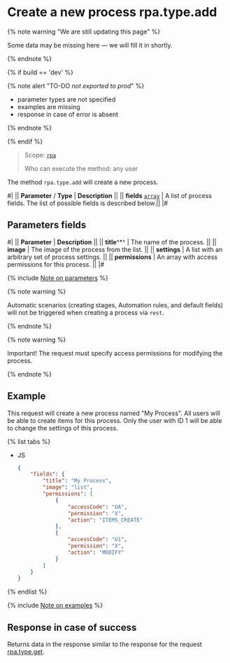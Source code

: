 # Create a new process rpa.type.add

{% note warning "We are still updating this page" %}

Some data may be missing here — we will fill it in shortly.

{% endnote %}

{% if build == 'dev' %}

{% note alert "TO-DO _not exported to prod_" %}

- parameter types are not specified
- examples are missing
- response in case of error is absent

{% endnote %}

{% endif %}

> Scope: [`rpa`](../../../scopes/permissions.md)
>
> Who can execute the method: any user

The method `rpa.type.add` will create a new process.

#|
|| **Parameter** / **Type** | **Description** ||
|| **fields**
[`array`](../../../data-types.md) | A list of process fields. The list of possible fields is described below.||
|#

## Parameters fields

#|
|| **Parameter** | **Description** ||
|| **title**^*^ | The name of the process. ||
|| **image** | The image of the process from the list. ||
|| **settings** | A list with an arbitrary set of process settings. ||
|| **permissions** | An array with access permissions for this process. ||
|#

{% include [Note on parameters](../../../../_includes/required.md) %}

{% note warning %}

Automatic scenarios (creating stages, Automation rules, and default fields) will not be triggered when creating a process via `rest`.

{% endnote %}

{% note warning %}

Important! The request must specify access permissions for modifying the process.

{% endnote %}

## Example

This request will create a new process named "My Process". All users will be able to create items for this process. Only the user with ID 1 will be able to change the settings of this process.

{% list tabs %}

- JS

    ```json
    {
        "fields": {
            "title": "My Process",
            "image": "list",
            "permissions": [
                {
                    "accessCode": "UA",
                    "permission": "X",
                    "action": "ITEMS_CREATE"
                },
                {
                    "accessCode": "U1",
                    "permission": "X",
                    "action": "MODIFY"
                }
            ]
        }
    }
    ```

{% endlist %}

{% include [Note on examples](../../../../_includes/examples.md) %}

## Response in case of success

 Returns data in the response similar to the response for the request [rpa.type.get](./rpa-type-get.md).